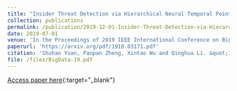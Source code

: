 ```yaml
---
title: "Insider Threat Detection via Hierarchical Neural Temporal Point Processes"
collection: publications
permalink: /publication/2019-12-01-Insider-Threat-Detection-via-Hierarchical-Neural-Temporal-Point-Processes/
date: 2019-07-01
venue: 'In the Proceedings of 2019 IEEE International Conference on Big Data (BigData)'
paperurl: 'https://arxiv.org/pdf/1910.03171.pdf'
citation: 'Shuhan Yuan, Panpan Zheng, Xintao Wu and Qinghua Li. &quot;Insider Threat Detection via Hierarchical Neural Temporal Point Processes.&quot; In the Proceedings of 2019 IEEE International Conference on Big Data (BigData), 2019.'
file: /files/BigData-19.pdf
---
```

[Access paper here](https://doi.org/10.24963/ijcai.2019/201){:target="_blank"}

